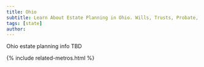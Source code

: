 ```yaml
---
title: Ohio
subtitle: Learn About Estate Planning in Ohio. Wills, Trusts, Probate, and More in Ohio. Find a Ohio Estate Attorney for Your Estate Planning Needs.
tags: [state]
author:
---
```


Ohio estate planning info TBD

<!-- Related Metros List -->
{% include related-metros.html %}
